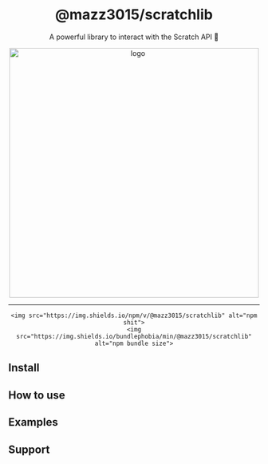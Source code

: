 <div align="center">
    <h1>@mazz3015/scratchlib</h1>
    <p>A powerful library to interact with the Scratch API 🚀</p>
    <img src="https://user-images.githubusercontent.com/37367577/85211475-ebe72500-b349-11ea-8c8f-943698b58434.png" alt="logo" width="500"> <hr>

    <img src="https://img.shields.io/npm/v/@mazz3015/scratchlib" alt="npm shit">
    <img src="https://img.shields.io/bundlephobia/min/@mazz3015/scratchlib" alt="npm bundle size">
</div>

## Install

## How to use

## Examples

## Support
